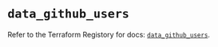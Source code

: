 # `data_github_users`

Refer to the Terraform Registory for docs: [`data_github_users`](https://www.terraform.io/docs/providers/github/d/users).
